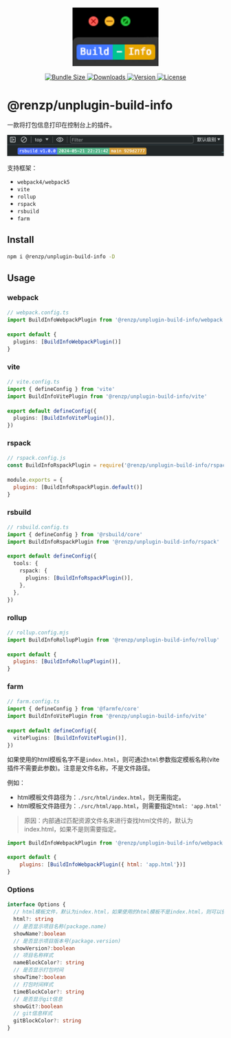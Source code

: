 <p align="center">
  <a href="https://github.com/renzp94/unplugin-build-info" target="_blank" rel="noopener noreferrer">
    <img width="200" src="./logo.png" alt="unplugin-build-info logo">
  </a>
</p>
<p align="center">
  <a href="https://bundlephobia.com/package/@renzp/utils">
    <img src="https://img.shields.io/bundlephobia/minzip/@renzp/utils?label=minzipped" alt="Bundle Size">
  </a>
  <a href="https://npmcharts.com/compare/@renzp/unplugin-build-info?minimal=true">
    <img src="https://img.shields.io/npm/dm/@renzp/unplugin-build-info.svg?sanitize=true" alt="Downloads">
  </a>
  <a href="https://www.npmjs.com/package/@renzp/unplugin-build-info">
    <img src="https://img.shields.io/npm/v/@renzp/unplugin-build-info.svg?sanitize=true" alt="Version">
  </a>
  <a href="https://www.npmjs.com/package/@renzp/unplugin-build-info">
    <img src="https://img.shields.io/npm/l/@renzp/unplugin-build-info.svg?sanitize=true" alt="License">
  </a>
</p>

# @renzp/unplugin-build-info

一款将打包信息打印在控制台上的插件。

![demo.png](./demo.png)

支持框架：

- `webpack4/webpack5`
- `vite`
- `rollup`
- `rspack`
- `rsbuild`
- `farm`

## Install

```sh
npm i @renzp/unplugin-build-info -D 
```

## Usage

### webpack

```ts
// webpack.config.ts
import BuildInfoWebpackPlugin from '@renzp/unplugin-build-info/webpack'

export default {
  plugins: [BuildInfoWebpackPlugin()]
}
```

### vite

```ts
// vite.config.ts
import { defineConfig } from 'vite'
import BuildInfoVitePlugin from '@renzp/unplugin-build-info/vite'

export default defineConfig({
  plugins: [BuildInfoVitePlugin()],
})
```

### rspack

```js
// rspack.config.js
const BuildInfoRspackPlugin = require('@renzp/unplugin-build-info/rspack')

module.exports = {
  plugins: [BuildInfoRspackPlugin.default()]
}
```

### rsbuild

```ts
// rsbuild.config.ts
import { defineConfig } from '@rsbuild/core'
import BuildInfoRspackPlugin from '@renzp/unplugin-build-info/rspack'

export default defineConfig({
  tools: {
    rspack: {
      plugins: [BuildInfoRspackPlugin()],
    },
  },
})
```

### rollup

```js
// rollup.config.mjs
import BuildInfoRollupPlugin from '@renzp/unplugin-build-info/rollup'

export default {
  plugins: [BuildInfoRollupPlugin()],
}
```

### farm

```ts
// farm.config.ts
import { defineConfig } from '@farmfe/core'
import BuildInfoVitePlugin from '@renzp/unplugin-build-info/vite'

export default defineConfig({
  vitePlugins: [BuildInfoVitePlugin()],
})
```

如果使用的html模板名字不是`index.html`，则可通过`html`参数指定模板名称(vite插件不需要此参数)。注意是文件名称，不是文件路径。

例如：
  - html模板文件路径为：`./src/html/index.html`，则无需指定。
  - html模板文件路径为：`./src/html/app.html`，则需要指定`html: 'app.html'`

> 原因：内部通过匹配资源文件名来进行查找html文件的，默认为index.html，如果不是则需要指定。

```js
import BuildInfoWebpackPlugin from '@renzp/unplugin-build-info/webpack'

export default {
    plugins: [BuildInfoWebpackPlugin({ html: 'app.html'})]
}
```

### Options

```ts
interface Options {
  // html模板文件，默认为index.html，如果使用的html模板不是index.html，则可以使用该选项指定模板文件名称
  html?: string
  // 是否显示项目名称(package.name)
  showName?:boolean
  // 是否显示项目版本号(package.version)
  showVersion?:boolean
  // 项目名称样式
  nameBlockColor?: string
  // 是否显示打包时间
  showTime?:boolean
  // 打包时间样式
  timeBlockColor?: string
  // 是否显示git信息
  showGit?:boolean
  // git信息样式
  gitBlockColor?: string
}
```